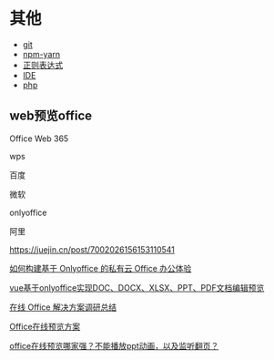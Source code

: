 # 其他

- [git](https://github.com/mazhiwen/study-notes/tree/master/other/git.md)
- [npm-yarn](https://github.com/mazhiwen/study-notes/tree/master/other/npm-yarn.md)
- [正则表达式](./regExp.MD)
- [IDE](https://github.com/mazhiwen/study-notes/tree/master/other/IDE)
- [php](https://github.com/mazhiwen/study-notes/tree/master/other/php)

## web预览office

Office Web 365

wps

百度

微软

onlyoffice

阿里

<https://juejin.cn/post/7002026156153110541>

[如何构建基于 Onlyoffice 的私有云 Office 办公体验](https://ccjuejin.cn/post/7136223880657502238)

[vue基于onlyoffice实现DOC、DOCX、XLSX、PPT、PDF文档编辑预览](https://juejin.cn/post/7166197009291378702)

[在线 Office 解决方案调研总结](https://juejin.cn/post/7134159389988126750)

[Office在线预览方案](https://juejin.cn/post/7038854183809712135)

[office在线预览哪家强？不能播放ppt动画，以及监听翻页？](https://juejin.cn/post/7002026156153110541)
